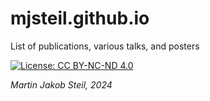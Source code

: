 # mjsteil.github.io
List of publications, various talks, and posters

[![License: CC BY-NC-ND 4.0](https://i.creativecommons.org/l/by-nc-nd/4.0/88x31.png)](http://creativecommons.org/licenses/by-nc-nd/4.0/)

<i>Martin Jakob Steil, 2024</i>
